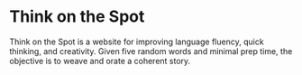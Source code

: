 # Think on the Spot

Think on the Spot is a website for improving language fluency, quick thinking, and creativity. Given five random words and minimal prep time, the objective is to weave and orate a coherent story.
